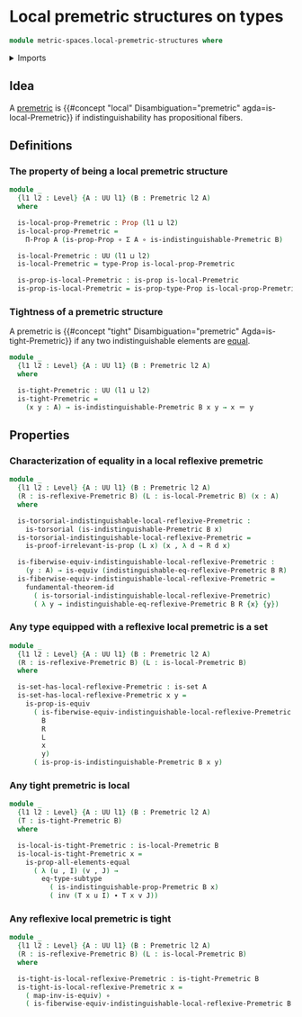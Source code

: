 # Local premetric structures on types

```agda
module metric-spaces.local-premetric-structures where
```

<details><summary>Imports</summary>

```agda
open import elementary-number-theory.positive-rational-numbers

open import foundation.dependent-pair-types
open import foundation.equivalences
open import foundation.function-types
open import foundation.fundamental-theorem-of-identity-types
open import foundation.identity-types
open import foundation.propositions
open import foundation.sets
open import foundation.subtypes
open import foundation.torsorial-type-families
open import foundation.transport-along-identifications
open import foundation.universe-levels

open import metric-spaces.premetric-structures
open import metric-spaces.reflexive-premetric-structures
```

</details>

## Idea

A [premetric](metric-spaces.premetric-structures.md) is
{{#concept "local" Disambiguation="premetric" agda=is-local-Premetric}} if
indistinguishability has propositional fibers.

## Definitions

### The property of being a local premetric structure

```agda
module _
  {l1 l2 : Level} {A : UU l1} (B : Premetric l2 A)
  where

  is-local-prop-Premetric : Prop (l1 ⊔ l2)
  is-local-prop-Premetric =
    Π-Prop A (is-prop-Prop ∘ Σ A ∘ is-indistinguishable-Premetric B)

  is-local-Premetric : UU (l1 ⊔ l2)
  is-local-Premetric = type-Prop is-local-prop-Premetric

  is-prop-is-local-Premetric : is-prop is-local-Premetric
  is-prop-is-local-Premetric = is-prop-type-Prop is-local-prop-Premetric
```

### Tightness of a premetric structure

A premetric is {{#concept "tight" Disambiguation="premetric" Agda=is-tight-Premetric}} if any two indistinguishable elements are [equal](foundation-core.identity-types.md).

```agda
module _
  {l1 l2 : Level} {A : UU l1} (B : Premetric l2 A)
  where

  is-tight-Premetric : UU (l1 ⊔ l2)
  is-tight-Premetric =
    (x y : A) → is-indistinguishable-Premetric B x y → x ＝ y
```

## Properties

### Characterization of equality in a local reflexive premetric

```agda
module _
  {l1 l2 : Level} {A : UU l1} (B : Premetric l2 A)
  (R : is-reflexive-Premetric B) (L : is-local-Premetric B) (x : A)
  where

  is-torsorial-indistinguishable-local-reflexive-Premetric :
    is-torsorial (is-indistinguishable-Premetric B x)
  is-torsorial-indistinguishable-local-reflexive-Premetric =
    is-proof-irrelevant-is-prop (L x) (x , λ d → R d x)

  is-fiberwise-equiv-indistinguishable-local-reflexive-Premetric :
    (y : A) → is-equiv (indistinguishable-eq-reflexive-Premetric B R)
  is-fiberwise-equiv-indistinguishable-local-reflexive-Premetric =
    fundamental-theorem-id
      ( is-torsorial-indistinguishable-local-reflexive-Premetric)
      ( λ y → indistinguishable-eq-reflexive-Premetric B R {x} {y})
```

### Any type equipped with a reflexive local premetric is a set

```agda
module _
  {l1 l2 : Level} {A : UU l1} (B : Premetric l2 A)
  (R : is-reflexive-Premetric B) (L : is-local-Premetric B)
  where

  is-set-has-local-reflexive-Premetric : is-set A
  is-set-has-local-reflexive-Premetric x y =
    is-prop-is-equiv
      ( is-fiberwise-equiv-indistinguishable-local-reflexive-Premetric
        B
        R
        L
        x
        y)
      ( is-prop-is-indistinguishable-Premetric B x y)
```

### Any tight premetric is local

```agda
module _
  {l1 l2 : Level} {A : UU l1} (B : Premetric l2 A)
  (T : is-tight-Premetric B)
  where

  is-local-is-tight-Premetric : is-local-Premetric B
  is-local-is-tight-Premetric x =
    is-prop-all-elements-equal
      ( λ (u , I) (v , J) →
        eq-type-subtype
          ( is-indistinguishable-prop-Premetric B x)
          ( inv (T x u I) ∙ T x v J))
```

### Any reflexive local premetric is tight

```agda
module _
  {l1 l2 : Level} {A : UU l1} (B : Premetric l2 A)
  (R : is-reflexive-Premetric B) (L : is-local-Premetric B)
  where

  is-tight-is-local-reflexive-Premetric : is-tight-Premetric B
  is-tight-is-local-reflexive-Premetric x =
    ( map-inv-is-equiv) ∘
    ( is-fiberwise-equiv-indistinguishable-local-reflexive-Premetric B R L x)
```
